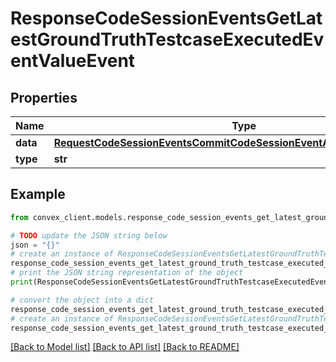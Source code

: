 # ResponseCodeSessionEventsGetLatestGroundTruthTestcaseExecutedEventValueEvent


## Properties

Name | Type | Description | Notes
------------ | ------------- | ------------- | -------------
**data** | [**RequestCodeSessionEventsCommitCodeSessionEventArgsEventOneOf6Data**](RequestCodeSessionEventsCommitCodeSessionEventArgsEventOneOf6Data.md) |  | 
**type** | **str** |  | 

## Example

```python
from convex_client.models.response_code_session_events_get_latest_ground_truth_testcase_executed_event_value_event import ResponseCodeSessionEventsGetLatestGroundTruthTestcaseExecutedEventValueEvent

# TODO update the JSON string below
json = "{}"
# create an instance of ResponseCodeSessionEventsGetLatestGroundTruthTestcaseExecutedEventValueEvent from a JSON string
response_code_session_events_get_latest_ground_truth_testcase_executed_event_value_event_instance = ResponseCodeSessionEventsGetLatestGroundTruthTestcaseExecutedEventValueEvent.from_json(json)
# print the JSON string representation of the object
print(ResponseCodeSessionEventsGetLatestGroundTruthTestcaseExecutedEventValueEvent.to_json())

# convert the object into a dict
response_code_session_events_get_latest_ground_truth_testcase_executed_event_value_event_dict = response_code_session_events_get_latest_ground_truth_testcase_executed_event_value_event_instance.to_dict()
# create an instance of ResponseCodeSessionEventsGetLatestGroundTruthTestcaseExecutedEventValueEvent from a dict
response_code_session_events_get_latest_ground_truth_testcase_executed_event_value_event_from_dict = ResponseCodeSessionEventsGetLatestGroundTruthTestcaseExecutedEventValueEvent.from_dict(response_code_session_events_get_latest_ground_truth_testcase_executed_event_value_event_dict)
```
[[Back to Model list]](../README.md#documentation-for-models) [[Back to API list]](../README.md#documentation-for-api-endpoints) [[Back to README]](../README.md)


